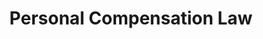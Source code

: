 ---
layout: child_layout/areas_of_practice_item
title: Personal Compensation Law
permalink: /areas-of-practice/areas-of-practice-item/
hero_image: /assets/img/content/hero/hero-1-placeholder.png
hero_options:
hero_caption_align: left
breadcrumbs: true
locational: true
---